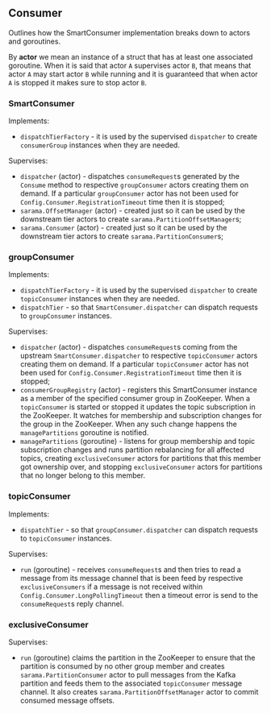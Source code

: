 ## Consumer

Outlines how the SmartConsumer implementation breaks down to actors and
goroutines.

By **actor** we mean an instance of a struct that has at least one associated
goroutine. When it is said that actor `A` supervises actor `B`, that means that
actor `A` may start actor `B` while running and it is guaranteed that when
actor `A` is stopped it makes sure to stop actor `B`.

### SmartConsumer

Implements:

 * `dispatchTierFactory` - it is used by the supervised `dispatcher` to create 
   `consumerGroup` instances when they are needed. 

Supervises:

 * `dispatcher` (actor) - dispatches `consumeRequest`s generated by the `Consume`
   method to respective `groupConsumer` actors creating them on demand. If a
   particular `groupConsumer` actor has not been used for
   `Config.Consumer.RegistrationTimeout` time then it is stopped;
 * `sarama.OffsetManager` (actor) - created just so it can be used by the
   downstream tier actors to create `sarama.PartitionOffsetManager`s;
 * `sarama.Consumer` (actor) - created just so it can be used by the downstream
   tier actors to create `sarama.PartitionConsumer`s;

### groupConsumer

Implements:

 * `dispatchTierFactory` - it is used by the supervised `dispatcher` to create
   `topicConsumer` instances when they are needed.
 * `dispatchTier` - so that `SmartConsumer.dispatcher` can dispatch requests to
   `groupConsumer` instances.

Supervises:

 * `dispatcher` (actor) - dispatches `consumeRequest`s coming from the upstream
   `SmartConsumer.dispatcher` to respective `topicConsumer` actors creating
   them on demand. If a particular `topicConsumer` actor has not been used for
   `Config.Consumer.RegistrationTimeout` time then it is stopped;
 * `consumerGroupRegistry` (actor) - registers this SmartConsumer instance as a
   member of the specified consumer group in ZooKeeper. When a `topicConsumer`
   is started or stopped it updates the topic subscription in the ZooKeeper.
   It watches for membership and subscription changes for the group in the
   ZooKeeper. When any such change happens the `managePartitions`
   goroutine is notified.
 * `managePartitions` (goroutine) - listens for group membership and topic 
   subscription changes and runs partition rebalancing for all affected topics,
   creating `exclusiveConsumer` actors for partitions that this member got
   ownership over, and stopping `exclusiveConsumer` actors for partitions that
   no longer belong to this member.

### topicConsumer

Implements:

 * `dispatchTier` - so that `groupConsumer.dispatcher` can dispatch requests to
   `topicConsumer` instances. 

Supervises:

 * `run` (goroutine) - receives `consumeRequest`s and then tries to read a
   message from its message channel that is been feed by respective
   `exclusiveConsumers` if a message is not received within
   `Config.Consumer.LongPollingTimeout` then a timeout error is send to the
   `consumeRequest`s reply channel.

### exclusiveConsumer

Supervises:

 * `run` (goroutine) claims the partition in the ZooKeeper to ensure that the
   partition is consumed by no other group member and creates
   `sarama.PartitionConsumer` actor to pull messages from the Kafka partition
   and feeds them to the associated `topicConsumer` message channel. It also
   creates `sarama.PartitionOffsetManager` actor to commit consumed message
   offsets.
